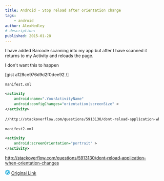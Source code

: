 ```yaml
---
title: Android - Stop reload after orientation change
tags:
    - android
author: AlexHedley
# description: 
published: 2015-01-28
---
```


I have added Barcode scanning into my app but after I have scanned it returns to my Activity and reloads the page.

I don't want this to happen

\[gist a128ce976d9d2f0dee92 /\]

`manifest.xml`

```xml
<activity
    android:name=".YourActivityName"
    android:configChanges="orientation|screenSize" >
</activity>

//http://stackoverflow.com/questions/5913130/dont-reload-application-when-orientation-changes
```

`manifest2.xml`

```xml
<activity
    android:screenOrientation="portrait" >
</activity>
```

http://stackoverflow.com/questions/5913130/dont-reload-application-when-orientation-changes

![Wordpress](../images/wordpress.png "Wordpress") [Original Link](https://alexhedley.wordpress.com/2015/01/28/android-reload-after-orientation-change/)
